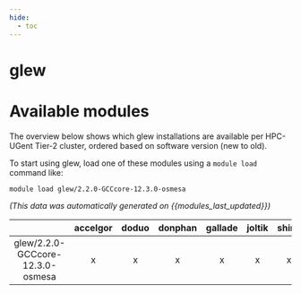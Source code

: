 ```yaml
---
hide:
  - toc
---
```


glew
====

# Available modules


The overview below shows which glew installations are available per HPC-UGent Tier-2 cluster, ordered based on software version (new to old).

To start using glew, load one of these modules using a `module load` command like:

```shell
module load glew/2.2.0-GCCcore-12.3.0-osmesa
```

*(This data was automatically generated on {{modules_last_updated}})*  

| |accelgor|doduo|donphan|gallade|joltik|shinx|
| :---: | :---: | :---: | :---: | :---: | :---: | :---: |
|glew/2.2.0-GCCcore-12.3.0-osmesa|x|x|x|x|x|x|

